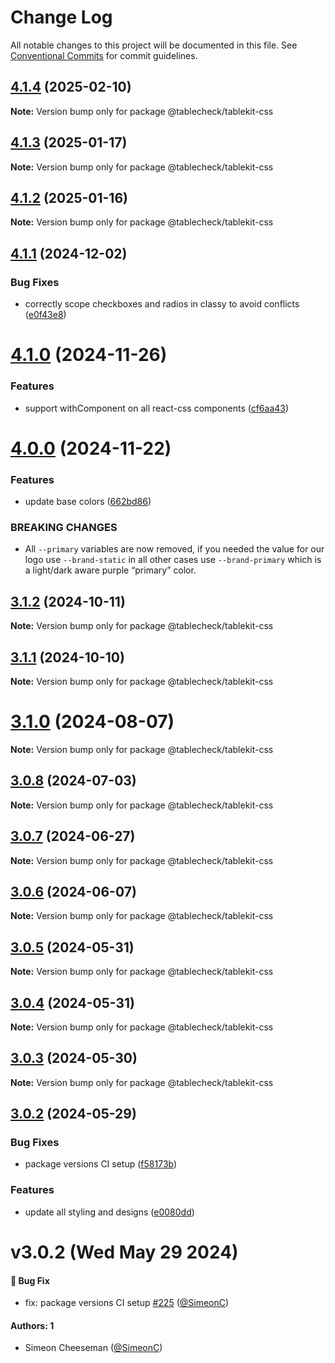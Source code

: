 # Change Log

All notable changes to this project will be documented in this file.
See [Conventional Commits](https://conventionalcommits.org) for commit guidelines.

## [4.1.4](https://github.com/tablecheck/tablekit/compare/@tablecheck/tablekit-css@4.1.3...@tablecheck/tablekit-css@4.1.4) (2025-02-10)

**Note:** Version bump only for package @tablecheck/tablekit-css





## [4.1.3](https://github.com/tablecheck/tablekit/compare/@tablecheck/tablekit-css@4.1.2...@tablecheck/tablekit-css@4.1.3) (2025-01-17)

**Note:** Version bump only for package @tablecheck/tablekit-css





## [4.1.2](https://github.com/tablecheck/tablekit/compare/@tablecheck/tablekit-css@4.1.1...@tablecheck/tablekit-css@4.1.2) (2025-01-16)

**Note:** Version bump only for package @tablecheck/tablekit-css





## [4.1.1](https://github.com/tablecheck/tablekit/compare/@tablecheck/tablekit-css@4.1.0...@tablecheck/tablekit-css@4.1.1) (2024-12-02)


### Bug Fixes

* correctly scope checkboxes and radios in classy to avoid conflicts ([e0f43e8](https://github.com/tablecheck/tablekit/commit/e0f43e8977d8d4e06292fff744f0a7be1bbf5764))





# [4.1.0](https://github.com/tablecheck/tablekit/compare/@tablecheck/tablekit-css@4.0.0...@tablecheck/tablekit-css@4.1.0) (2024-11-26)


### Features

* support withComponent on all react-css components ([cf6aa43](https://github.com/tablecheck/tablekit/commit/cf6aa43e426341c8e0ec243ed3a7bc15c3d0d494))





# [4.0.0](https://github.com/tablecheck/tablekit/compare/@tablecheck/tablekit-css@3.1.2...@tablecheck/tablekit-css@4.0.0) (2024-11-22)


### Features

* update base colors ([662bd86](https://github.com/tablecheck/tablekit/commit/662bd86dd9a96c12bdb828296a1d5f077a797520))


### BREAKING CHANGES

* All `--primary` variables are now removed, if you needed the value for our logo use `--brand-static` in all other cases use `--brand-primary` which is a light/dark aware purple “primary” color.





## [3.1.2](https://github.com/tablecheck/tablekit/compare/@tablecheck/tablekit-css@3.1.1...@tablecheck/tablekit-css@3.1.2) (2024-10-11)

**Note:** Version bump only for package @tablecheck/tablekit-css





## [3.1.1](https://github.com/tablecheck/tablekit/compare/@tablecheck/tablekit-css@3.1.0...@tablecheck/tablekit-css@3.1.1) (2024-10-10)

**Note:** Version bump only for package @tablecheck/tablekit-css





# [3.1.0](https://github.com/tablecheck/tablekit/compare/@tablecheck/tablekit-css@3.0.8...@tablecheck/tablekit-css@3.1.0) (2024-08-07)

**Note:** Version bump only for package @tablecheck/tablekit-css





## [3.0.8](https://github.com/tablecheck/tablekit/compare/@tablecheck/tablekit-css@3.0.7...@tablecheck/tablekit-css@3.0.8) (2024-07-03)

**Note:** Version bump only for package @tablecheck/tablekit-css





## [3.0.7](https://github.com/tablecheck/tablekit/compare/@tablecheck/tablekit-css@3.0.6...@tablecheck/tablekit-css@3.0.7) (2024-06-27)

**Note:** Version bump only for package @tablecheck/tablekit-css





## [3.0.6](https://github.com/tablecheck/tablekit/compare/@tablecheck/tablekit-css@3.0.5...@tablecheck/tablekit-css@3.0.6) (2024-06-07)

**Note:** Version bump only for package @tablecheck/tablekit-css





## [3.0.5](https://github.com/tablecheck/tablekit/compare/@tablecheck/tablekit-css@3.0.4...@tablecheck/tablekit-css@3.0.5) (2024-05-31)

**Note:** Version bump only for package @tablecheck/tablekit-css





## [3.0.4](https://github.com/tablecheck/tablekit/compare/@tablecheck/tablekit-css@3.0.3...@tablecheck/tablekit-css@3.0.4) (2024-05-31)

**Note:** Version bump only for package @tablecheck/tablekit-css





## [3.0.3](https://github.com/tablecheck/tablekit/compare/@tablecheck/tablekit-css@3.0.2...@tablecheck/tablekit-css@3.0.3) (2024-05-30)

**Note:** Version bump only for package @tablecheck/tablekit-css





## [3.0.2](https://github.com/tablecheck/tablekit/compare/@tablecheck/tablekit-css@3.0.0-next.30...@tablecheck/tablekit-css@3.0.2) (2024-05-29)


### Bug Fixes

* package versions CI setup ([f58173b](https://github.com/tablecheck/tablekit/commit/f58173b46547ceca7c70ad1226acbc9de579387c))


### Features

* update all styling and designs ([e0080dd](https://github.com/tablecheck/tablekit/commit/e0080dd5d8d5147a02a7d2fbdf667dc3e27b37f2))





# v3.0.2 (Wed May 29 2024)

#### 🐛 Bug Fix

- fix: package versions CI setup [#225](https://github.com/tablecheck/tablekit/pull/225) ([@SimeonC](https://github.com/SimeonC))

#### Authors: 1

- Simeon Cheeseman ([@SimeonC](https://github.com/SimeonC))

